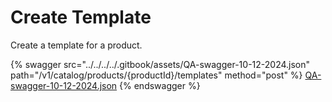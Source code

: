 # Create Template

Create a template for a product.

{% swagger src="../../../../.gitbook/assets/QA-swagger-10-12-2024.json" path="/v1/catalog/products/{productId}/templates" method="post" %}
[QA-swagger-10-12-2024.json](../../../../.gitbook/assets/QA-swagger-10-12-2024.json)
{% endswagger %}
